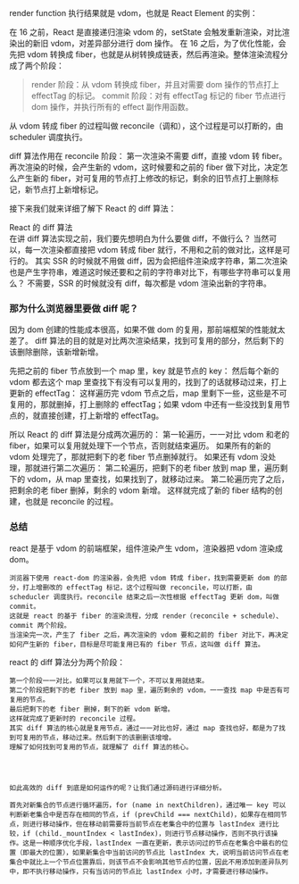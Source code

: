 


render function 执行结果就是 vdom，也就是 React Element 的实例：

在 16 之前，React 是直接递归渲染 vdom 的，setState 会触发重新渲染，对比渲染出的新旧 vdom，对差异部分进行 dom 操作。
在 16 之后，为了优化性能，会先把 vdom 转换成 fiber，也就是从树转换成链表，然后再渲染。整体渲染流程分成了两个阶段：

  > render 阶段：从 vdom 转换成 fiber，并且对需要 dom 操作的节点打上 effectTag 的标记。
  > commit 阶段：对有 effectTag 标记的 fiber 节点进行 dom 操作，并执行所有的 effect 副作用函数。

从 vdom 转成 fiber 的过程叫做 reconcile（调和），这个过程是可以打断的，由 scheduler 调度执行。


diff 算法作用在 reconcile 阶段：
第一次渲染不需要 diff，直接 vdom 转 fiber。
再次渲染的时候，会产生新的 vdom，这时候要和之前的 fiber 做下对比，决定怎么产生新的 fiber，对可复用的节点打上修改的标记，剩余的旧节点打上删除标记，新节点打上新增标记。

接下来我们就来详细了解下 React 的 diff 算法：

React 的 diff 算法  
  在讲 diff 算法实现之前，我们要先想明白为什么要做 diff，不做行么？
  当然可以，每一次渲染都直接把 vdom 转成 fiber 就行，不用和之前的做对比，这样是可行的。
  其实 SSR 的时候就不用做 diff，因为会把组件渲染成字符串，第二次渲染也是产生字符串，难道这时候还要和之前的字符串对比下，有哪些字符串可以复用么？
  不需要，SSR 的时候就没有 diff，每次都是 vdom 渲染出新的字符串。


### 那为什么浏览器里要做 diff 呢？

因为 dom 创建的性能成本很高，如果不做 dom 的复用，那前端框架的性能就太差了。
diff 算法的目的就是对比两次渲染结果，找到可复用的部分，然后剩下的该删除删除，该新增新增。




先把之前的 fiber 节点放到一个 map 里，key 就是节点的 key：
然后每个新的 vdom 都去这个 map 里查找下有没有可以复用的，找到了的话就移动过来，打上更新的 effectTag：
这样遍历完 vdom 节点之后，map 里剩下一些，这些是不可复用的，那就删掉，打上删除的 effectTag；如果 vdom 中还有一些没找到复用节点的，就直接创建，打上新增的 effectTag。


所以 React 的 diff 算法是分成两次遍历的：
  第一轮遍历，一一对比 vdom 和老的 fiber，如果可以复用就处理下一个节点，否则就结束遍历。
  如果所有的新的 vdom 处理完了，那就把剩下的老 fiber 节点删掉就行。
  如果还有 vdom 没处理，那就进行第二次遍历：
  第二轮遍历，把剩下的老 fiber 放到 map 里，遍历剩下的 vdom，从 map 里查找，如果找到了，就移动过来。
  第二轮遍历完了之后，把剩余的老 fiber 删掉，剩余的 vdom 新增。
  这样就完成了新的 fiber 结构的创建，也就是 reconcile 的过程。


### 总结
  react 是基于 vdom 的前端框架，组件渲染产生 vdom，渲染器把 vdom 渲染成 dom。

    浏览器下使用 react-dom 的渲染器，会先把 vdom 转成 fiber，找到需要更新 dom 的部分，打上增删改的 effectTag 标记，这个过程叫做 reconcile，可以打断，由 scheducler 调度执行。reconcile 结束之后一次性根据 effectTag 更新 dom，叫做 commit。
    这就是 react 的基于 fiber 的渲染流程，分成 render（reconcile + schedule）、commit 两个阶段。
    当渲染完一次，产生了 fiber 之后，再次渲染的 vdom 要和之前的 fiber 对比下，再决定如何产生新的 fiber，目标是尽可能复用已有的 fiber 节点，这叫做 diff 算法。

react 的 diff 算法分为两个阶段：

    第一个阶段一一对比，如果可以复用就下一个，不可以复用就结束。
    第二个阶段把剩下的老 fiber 放到 map 里，遍历剩余的 vdom，一一查找 map 中是否有可复用的节点。
    最后把剩下的老 fiber 删掉，剩下的新 vdom 新增。
    这样就完成了更新时的 reconcile 过程。
    其实 diff 算法的核心就是复用节点，通过一一对比也好，通过 map 查找也好，都是为了找到可复用的节点，移动过来。然后剩下的该删删该增增。
    理解了如何找到可复用的节点，就理解了 diff 算法的核心。




    如此高效的 diff 到底是如何运作的呢？让我们通过源码进行详细分析。

    首先对新集合的节点进行循环遍历，for (name in nextChildren)，通过唯一 key 可以判断新老集合中是否存在相同的节点，if (prevChild === nextChild)，如果存在相同节点，则进行移动操作，但在移动前需要将当前节点在老集合中的位置与 lastIndex 进行比较，if (child._mountIndex < lastIndex)，则进行节点移动操作，否则不执行该操作。这是一种顺序优化手段，lastIndex 一直在更新，表示访问过的节点在老集合中最右的位置（即最大的位置），如果新集合中当前访问的节点比 lastIndex 大，说明当前访问节点在老集合中就比上一个节点位置靠后，则该节点不会影响其他节点的位置，因此不用添加到差异队列中，即不执行移动操作，只有当访问的节点比 lastIndex 小时，才需要进行移动操作。
